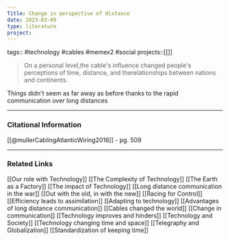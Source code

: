 ```yaml
---
Title: Change in perspective of distance
date: 2023-03-09
type: literature
project:
---
```

tags:: #technology #cables #memex2 #social
projects::[[]]

> On a personal level,the cable's influence changed people's perceptions of time, distance, and therelationships between nations and continents.

Things didn't seem as far away as before thanks to the rapid communication over long distances

---
### Citational Information

[[@mullerCablingAtlanticWiring2016]] - pg. 509

---

### Related Links

[[Our role with Technology]]
[[The Complexity of Technology]]
[[The Earth as a Factory]]
[[The impact of Technology]]
[[Long distance communication in the war]]
[[Out with the old, in with the new]]
[[Racing for Control]]
[[Efficiency leads to assimilation]]
[[Adapting to technology]]
[[Advantages of long distance communication]]
[[Cables changed the world]]
[[Change in communication]]
[[Technology improves and hinders]]
[[Technology and Society]]
[[Technology changing time and space]]
[[Telegraphy and Globalization]]
[[Standardization of keeping time]]